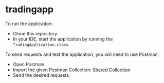 # tradingapp

To run the application:
 - Clone this repository.
 - In your IDE, start the application by running the `TradingApplication.class`.



To send requests and test the application, you will need to use Postman.
- Open Postman.
- Import the given Postman Collection: [Shared Collection](https://api.postman.com/collections/17637792-4d01f0ef-cbb9-4572-9b36-b38e3ddcaf1f?access_key=PMAT-01HG9CAGFP41H2N7FQ1B97EJDY)
- Send the desired requests.
